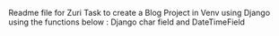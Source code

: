 Readme file for Zuri Task to create a Blog Project in  Venv using Django
using the functions below
:
Django char field and DateTimeField
